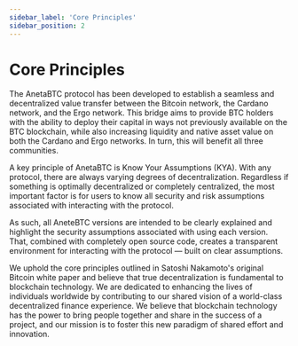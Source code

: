 ```yaml
---
sidebar_label: 'Core Principles'
sidebar_position: 2
---
```


# Core Principles

The AnetaBTC protocol has been developed to establish a seamless and decentralized value transfer between the Bitcoin network, the Cardano network, and the Ergo network. This bridge aims to provide BTC holders with the ability to deploy their capital in ways not previously available on the BTC blockchain, while also increasing liquidity and native asset value on both the Cardano and Ergo networks. In turn, this will benefit all three communities.

A key principle of AnetaBTC is Know Your Assumptions (KYA). With any protocol, there are always varying degrees of decentralization. Regardless if something is optimally decentralized or completely centralized, the most important factor is for users to know all security and risk assumptions associated with interacting with the protocol.

As such, all AneteBTC versions are intended to be clearly explained and highlight the security assumptions associated with using each version. That, combined with completely open source code, creates a transparent environment for interacting with the protocol — built on clear assumptions. 

We uphold the core principles outlined in Satoshi Nakamoto's original Bitcoin white paper and believe that true decentralization is fundamental to blockchain technology. We are dedicated to enhancing the lives of individuals worldwide by contributing to our shared vision of a world-class decentralized finance experience. We believe that blockchain technology has the power to bring people together and share in the success of a project, and our mission is to foster this new paradigm of shared effort and innovation.
